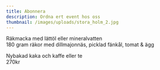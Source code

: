 ```yaml
---
title: Abonnera
description: Ordna ert event hos oss
thumbnail: /images/uploads/stora_holm_2.jpg
---
```

Räkmacka med lättöl eller mineralvatten\
180 gram räkor med dillmajonnäs, picklad fänkål, tomat & ägg

Nybakad kaka och kaffe eller te \
270kr